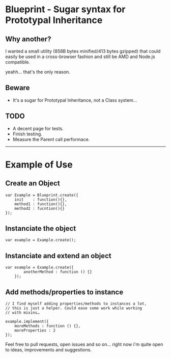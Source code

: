 Blueprint - Sugar syntax for Prototypal Inheritance
===================================================

Why another?
------------

I wanted a small utility (858B bytes minified/413 bytes gzipped) that could easily be used in a cross-browser fashion and still be AMD and Node.js compatible. 

yeahh… that's the only reason.

Beware
------
* It's a sugar for Prototypal Inheritance, not a Class system…

TODO
----
* A decent page for tests.
* Finish testing.
* Measure the Parent call performace.

----

Example of Use
==============

Create an Object
----------------

    var Example = Blueprint.create({
        init    : function(){},
        method1 : function(){},
        method2 : fucntion(){}
    });

Instanciate the object
----------------------

    var example = Example.create();
    
Instanciate and extend an object
--------------------------------

    var example = Example.create({
            anotherMethod : function () {}
        });

Add methods/properties to instance
----------------------------------

    // I find myself adding properties/methods to instances a lot,
    // this is just a helper. Could ease some work while working 
    // with mixins…
    
    example.implement({
        moreMethods : function () {},
        moreProperties : 2
    });


Feel free to pull requests, open issues and so on… right now i'm quite open to ideas, improvements and suggestions.

